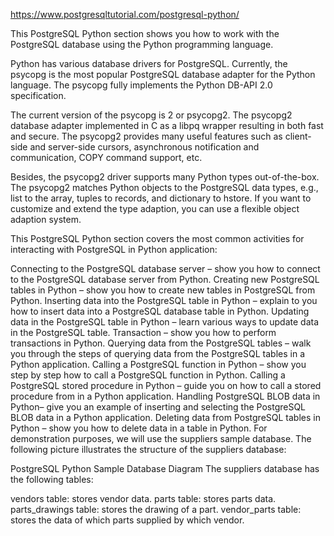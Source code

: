 https://www.postgresqltutorial.com/postgresql-python/

This PostgreSQL Python section shows you how to work with the PostgreSQL database using the Python programming language.

Python has various database drivers for PostgreSQL. Currently, the psycopg is the most popular PostgreSQL database adapter for the Python language. The psycopg fully implements the Python DB-API 2.0 specification.

The current version of the psycopg is 2 or psycopg2. The psycopg2 database adapter implemented in C as a libpq wrapper resulting in both fast and secure. The psycopg2 provides many useful features such as client-side and server-side cursors, asynchronous notification and communication, COPY command support, etc.

Besides, the psycopg2 driver supports many Python types out-of-the-box. The psycopg2 matches Python objects to the PostgreSQL data types, e.g., list to the array, tuples to records, and dictionary to hstore.  If you want to customize and extend the type adaption, you can use a flexible object adaption system.

This PostgreSQL Python section covers the most common activities for interacting with PostgreSQL in Python application:

Connecting to the PostgreSQL database server – show you how to connect to the PostgreSQL database server from Python.
Creating new PostgreSQL tables in Python – show you how to create new tables in PostgreSQL from Python.
Inserting data into the PostgreSQL table in Python – explain to you how to insert data into a PostgreSQL database table in Python.
Updating data in the PostgreSQL table in Python – learn various ways to update data in the PostgreSQL table.
Transaction – show you how to perform transactions in Python.
Querying data from the PostgreSQL tables – walk you through the steps of querying data from the PostgreSQL tables in a Python application.
Calling a PostgreSQL function in Python – show you step by step how to call a PostgreSQL function in Python.
Calling a PostgreSQL stored procedure in Python – guide you on how to call a stored procedure from in a Python application.
Handling PostgreSQL BLOB data in Python– give you an example of inserting and selecting the PostgreSQL BLOB data in a Python application.
Deleting data from PostgreSQL tables in Python – show you how to delete data in a table in Python.
For demonstration purposes, we will use the suppliers sample database. The following picture illustrates the structure of the suppliers database:

PostgreSQL Python Sample Database Diagram
The suppliers database has the following tables:

 vendors table: stores vendor data.
 parts table: stores parts data.
 parts_drawings table: stores the drawing of a part.
 vendor_parts table: stores the data of which parts supplied by which vendor.